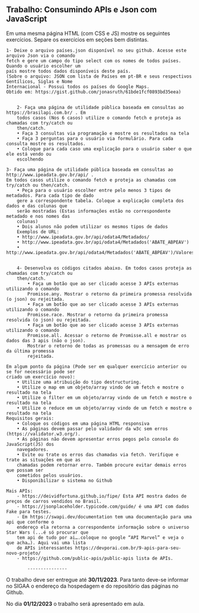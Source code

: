 ## Trabalho: Consumindo APIs e Json com JavaScript
 <p>Em uma mesma página HTML (com CSS e JS) mostre os seguintes exercícios. Separe os
exercícios em seções bem distintas.<p>

    1- Deixe o arquivo países.json disponível no seu github. Acesse este arquivo Json via o comando
    fetch e gere um campo do tipo select com os nomes de todos países. Quando o usuário escolher um
    país mostre todos dados disponíveis deste país.
    (Sobre o arquivo: JSON com lista de Países em pt-BR e seus respectivos Gentílicos, Siglas e Nome
    Internacional - Possui todos os países do Google Maps.
    Obtido em: https://gist.github.com/jonasruth/61bde1fcf0893bd35eea)

````

    2- Faça uma página de utilidade pública baseada em consultas ao https://brasilapi.com.br/ . Em
    todos casos (Nos 6 casos) utilize o comando fetch e proteja as chamadas com try/catch ou
    then/catch.
    • Faça 3 consultas via programação e mostre os resultados na tela
    • Faça 3 perguntas para o usuário via formulário. Para cada consulta mostre os resultados.
    • Coloque para cada caso uma explicação para o usuário saber o que ele está vendo ou
    escolhendo

````

    3- Faça uma página de utilidade pública baseada em consultas ao http://www.ipeadata.gov.br/api/ .
    Em todos casos utilize o comando fetch e proteja as chamadas com try/catch ou then/catch.
        • Peça para o usuário escolher entre pelo menos 3 tipos de metadados. Para cada tipo de dado
        gere a correspondente tabela. Coloque a explicação completa dos dados e das colunas que
        serão mostradas (Estas informações estão no correspondente metadado e nos nomes das
        colunas)
        • Dois alunos não podem utilizar os mesmos tipos de dados
        Exemplos de URL:
        • http://www.ipeadata.gov.br/api/odata4/Metadados/
        • http://www.ipeadata.gov.br/api/odata4/Metadados('ABATE_ABPEAV')
        • http://www.ipeadata.gov.br/api/odata4/Metadados('ABATE_ABPEAV')/Valores/

````

    4- Desenvolva os códigos citados abaixo. Em todos casos proteja as chamadas com try/catch ou
    then/catch.
        • Faça um botão que ao ser clicado acesse 3 APIs externas utilizando o comando
        Promisse.any. Mostrar o retorno da primeira promessa resolvida (o json) ou rejeitada.
        • Faça um botão que ao ser clicado acesse 3 APIs externas utilizando o comando
        Promisse.race. Mostrar o retorno da primeira promessa resolvida (o json) ou rejeitada.
        • Faça um botão que ao ser clicado acesse 3 APIs externas utilizando o comando
        Promisse.all. Acessar o retorno de Promisse.all e mostrar os dados das 3 apis (não o json).
        Mostrar o retorno de todas as promessas ou a mensagem de erro da última promessa
        rejeitada.

````

    Em algum ponto da página (Pode ser em qualquer exercício anterior ou se for necessário pode ser
    criado um exercício novo):
        • Utilize uma atribuição do tipo destructuring.
        • Utilize o map em um objeto/array vindo de um fetch e mostre o resultado na tela
        • Utilize o filter em um objeto/array vindo de um fetch e mostre o resultado na tela
        • Utilize o reduce em um objeto/array vindo de um fetch e mostre o resultado na tela
    Requisitos gerais:
        • Coloque os códigos em uma página HTML responsiva
        • As páginas devem passar pelo validador da w3c sem erros (https://validator.w3.org/).
        • As páginas não devem apresentar erros pegos pelo console do JavaScript(JS) dos
        navegadores.
        • Evite ou trate os erros das chamadas via fetch. Verifique e trate as situações em que as
        chamadas podem retornar erro. Também procure evitar demais erros que possam ser
        cometidos pelos usuários.
        • Disponibilizar o sistema no Github

`````   
Mais APIs:
    - https://deividfortuna.github.io/fipe/ Esta API mostra dados de preços de carros vendidos no Brasil.
    - https://jsonplaceholder.typicode.com/guide/ é uma API com dados Fake para testes.
    - Em https://swapi.dev/documentation tem uma documentação para uma api que conforme o
    endereço ela retorna a correspondente informação sobre o universo Star Wars (...é só procurar que
    tem api de tudo por ai….coloque no google “API Marvel” e veja o que acha…). Aqui vai uma lista
    de APIs interessantes https://devporai.com.br/9-apis-para-seu-novo-projeto/
    - https://github.com/public-apis/public-apis lista de APIs.

        ---------------
`````

<span>O trabalho deve ser entregue até <strong>30/11/2023</strong>. Para tanto deve-se informar no SIGAA o endereço da hospedagem e do repositório das páginas no Github.</span>

<span>No dia <strong>01/12/2023</strong> o trabalho será apresentado em aula.</span>